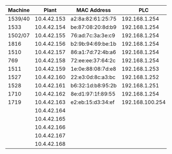 
|    Machine     |    Plant    |    MAC Address    |     PLC         |    MAC Address    |
|----------------|-------------|-------------------|-----------------|-------------------|
| 1539/40        | 10.4.42.153 | a2:8a:82:61:25:75 | 192.168.1.254   | 96:c0:19:29:00:5e |
| 1533           | 10.4.42.154 | be:87:08:20:8d:b9 | 192.168.1.254   | fe:c5:17:be:31:a7 |
| 1502/07        | 10.4.42.155 | 76:ad:7c:3a:3e:c9 | 192.168.1.254   | 2a:01:3e:61:57:07 |
| 1816           | 10.4.42.156 | b2:9b:94:69:be:1b | 192.168.1.254   | 8a:55:c2:97:71:a4 |
| 1510           | 10.4.42.157 | 86:a1:7d:72:4b:a6 | 192.168.1.254   | 6a:6e:53:e1:ba:ec |
| 769            | 10.4.42.158 | 72:ee:ee:37:64:2c | 192.168.1.254   | 96:2e:33:33:6a:f8 |
| 1511           | 10.4.42.159 | 1e:0e:88:08:7d:e8 | 192.168.1.253   | 0e:9d:d1:ec:0e:9a |
| 1527           | 10.4.42.160 | 22:e3:0d:8c:a3:bc | 192.168.1.252   | de:3c:0b:f7:95:c2 |
| 1528           | 10.4.42.161 | b6:32:1d:b8:95:2b | 192.168.1.251   | 92:62:d1:c6:67:8d |
| 1710           | 10.4.42.162 | 8e:d1:97:1f:89:55 | 192.168.1.254   | 7e:76:d6:72:33:71 |
| 1719           | 10.4.42.163 | e2:eb:15:d3:34:ef | 192.168.100.254 | b6:d9:dc:57:cf:e0 |
|                | 10.4.42.164 |                   |                 |                   |
|                | 10.4.42.165 |                   |                 |	                 |
|                | 10.4.42.166 |                   |                 |                   |
|                | 10.4.42.167 |                   |                 |	                 |
|                | 10.4.42.168 |                   |                 |                   |
